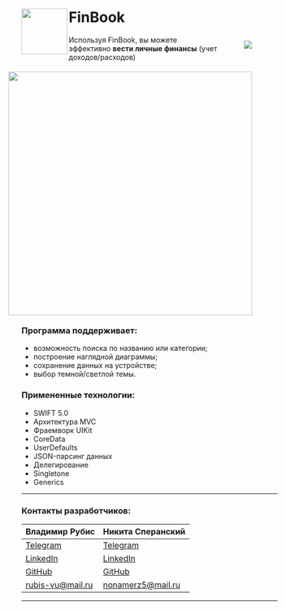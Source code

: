 <div>
<img src ="https://user-images.githubusercontent.com/84345727/160906780-c43d2092-b00c-4d94-af61-5d0fa062702c.svg" align="left" height="90"/>

# FinBook  
 <a href="https://img.shields.io/circleci/build/github/rubis-vladimir/FinBook/main">
    <img src="https://img.shields.io/circleci/build/github/rubis-vladimir/FinBook/main" hspace="50px" align="right" vspace="10px">
</a>
 Используя FinBook, вы можете эффективно <b>вести личные финансы</b> 
  (учет доходов/расходов)
</div>

  <img src ="https://user-images.githubusercontent.com/84345727/160895784-44e0774a-7f5d-4b05-af74-78fc0db653d9.gif" align="right" height="480px" hspace="50px" vspace="20px"/>
  
  ### Программа поддерживает:
  + возможность поиска по названию или категории; 
  + построение наглядной диаграммы;
  + сохранение данных на устройстве; 
  + выбор темной/светлой темы.

  ### Примененные технологии:
  + SWIFT 5.0
  + Архитектура MVC 
  + Фраемворк UIKit  
  + CoreData 
  + UserDefaults 
  + JSON-парсинг данных 
  + Делегирование
  + Singletone
  + Generics
  
  
___
### Контакты разработчиков:

| Владимир Рубис | Никита Сперанский |
| --- | --- |
| [Telegram](t.me/Rubis_Vladimir)  | [Telegram](t.me/Nikita_Kelevra) |
| [LinkedIn](https://www.linkedin.com/in/vladimir-rubis/) | [LinkedIn](linkedin.com/in/nikita-kelevra/) |
| [GitHub](github.com/rubis-vladimir)| [GitHub](github.com/NikitaKelevra) |
| <a href="mailto:rubis-vu@mail.ru"> rubis-vu@mail.ru</a>| <a href="mailto:nonamerz5@mail.ru"> nonamerz5@mail.ru</a> |

___
